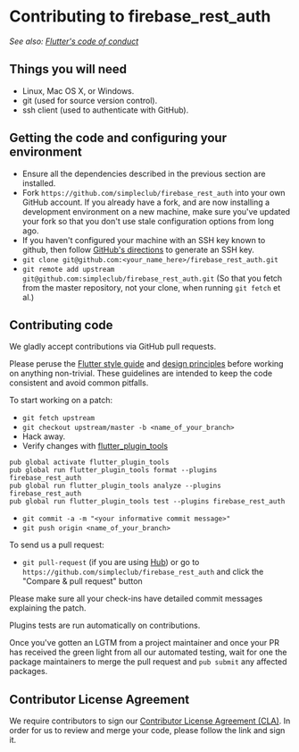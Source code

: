 # Contributing to firebase_rest_auth

_See also: [Flutter's code of conduct](https://flutter.io/design-principles/#code-of-conduct)_

## Things you will need

 * Linux, Mac OS X, or Windows.
 * git (used for source version control).
 * ssh client (used to authenticate with GitHub).

## Getting the code and configuring your environment

 * Ensure all the dependencies described in the previous section are installed.
 * Fork `https://github.com/simpleclub/firebase_rest_auth` into your own GitHub account. If
   you already have a fork, and are now installing a development environment on
   a new machine, make sure you've updated your fork so that you don't use stale
   configuration options from long ago.
 * If you haven't configured your machine with an SSH key known to github, then
   follow [GitHub's directions](https://help.github.com/articles/generating-ssh-keys/)
   to generate an SSH key.
 * `git clone git@github.com:<your_name_here>/firebase_rest_auth.git`
 * `git remote add upstream git@github.com:simpleclub/firebase_rest_auth.git` (So that you
   fetch from the master repository, not your clone, when running `git fetch`
   et al.)

## Contributing code

We gladly accept contributions via GitHub pull requests.

Please peruse the
[Flutter style guide](https://github.com/flutter/flutter/wiki/Style-guide-for-Flutter-repo) and
[design principles](https://flutter.io/design-principles/) before
working on anything non-trivial. These guidelines are intended to
keep the code consistent and avoid common pitfalls.

To start working on a patch:

 * `git fetch upstream`
 * `git checkout upstream/master -b <name_of_your_branch>`
 * Hack away.
 * Verify changes with [flutter_plugin_tools](https://pub.dartlang.org/packages/flutter_plugin_tools)
```
pub global activate flutter_plugin_tools
pub global run flutter_plugin_tools format --plugins firebase_rest_auth
pub global run flutter_plugin_tools analyze --plugins firebase_rest_auth
pub global run flutter_plugin_tools test --plugins firebase_rest_auth
```
 * `git commit -a -m "<your informative commit message>"`
 * `git push origin <name_of_your_branch>`

To send us a pull request:

* `git pull-request` (if you are using [Hub](http://github.com/github/hub/)) or
  go to `https://github.com/simpleclub/firebase_rest_auth` and click the
  "Compare & pull request" button

Please make sure all your check-ins have detailed commit messages explaining the patch.

Plugins tests are run automatically on contributions.

Once you've gotten an LGTM from a project maintainer and once your PR has received
the green light from all our automated testing, wait for one the package maintainers
to merge the pull request and `pub submit` any affected packages.

## Contributor License Agreement

We require contributors to sign our [Contributor License Agreement (CLA)](https://simpleclub.page.link/cla). 
In order for us to review and merge your code, please follow the link and sign it.
